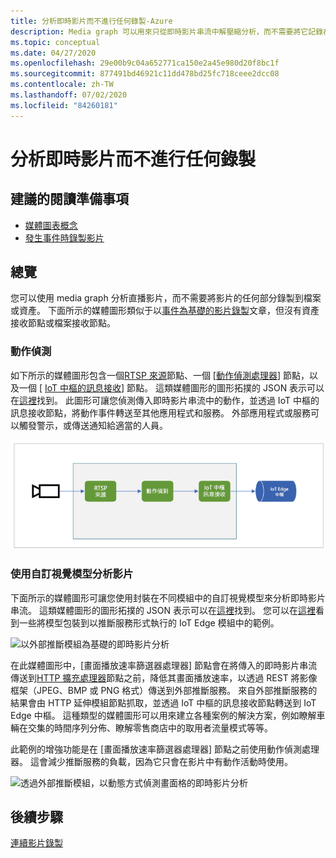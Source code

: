 ```yaml
---
title: 分析即時影片而不進行任何錄製-Azure
description: Media graph 可以用來只從即時影片串流中解壓縮分析，而不需要將它記錄在邊緣或雲端中。 本文討論此概念。
ms.topic: conceptual
ms.date: 04/27/2020
ms.openlocfilehash: 29e00b9c04a652771ca150e2a45e980d20f8bc1f
ms.sourcegitcommit: 877491bd46921c11dd478bd25fc718ceee2dcc08
ms.contentlocale: zh-TW
ms.lasthandoff: 07/02/2020
ms.locfileid: "84260181"
---
```

# <a name="analyzing-live-video-without-any-recording"></a>分析即時影片而不進行任何錄製

## <a name="suggested-pre-reading"></a>建議的閱讀準備事項 

* [媒體圖表概念](media-graph-concept.md)
* [發生事件時錄製影片](event-based-video-recording-concept.md)

## <a name="overview"></a>總覽  

您可以使用 media graph 分析直播影片，而不需要將影片的任何部分錄製到檔案或資產。 下面所示的媒體圖形類似于以[事件為基礎的影片錄製](event-based-video-recording-concept.md)文章，但沒有資產接收節點或檔案接收節點。

### <a name="motion-detection"></a>動作偵測

如下所示的媒體圖形包含一個[RTSP 來源](media-graph-concept.md#rtsp-source)節點、一個 [[動作偵測處理器](media-graph-concept.md#motion-detection-processor)] 節點，以及一個 [ [IoT 中樞的訊息接收](media-graph-concept.md#iot-hub-message-sink)] 節點。 這類媒體圖形的圖形拓撲的 JSON 表示可以在[這裡](https://github.com/Azure/live-video-analytics/blob/master/MediaGraph/topologies/motion-detection/topology.json)找到。 此圖形可讓您偵測傳入即時影片串流中的動作，並透過 IoT 中樞的訊息接收節點，將動作事件轉送至其他應用程式和服務。 外部應用程式或服務可以觸發警示，或傳送通知給適當的人員。

![以動作偵測為基礎的 Live Video Analytics](./media/analyze-live-video/motion-detection.png)

### <a name="analyzing-video-using-a-custom-vision-model"></a>使用自訂視覺模型分析影片 

下面所示的媒體圖形可讓您使用封裝在不同模組中的自訂視覺模型來分析即時影片串流。 這類媒體圖形的圖形拓撲的 JSON 表示可以在[這裡](https://github.com/Azure/live-video-analytics/blob/master/MediaGraph/topologies/httpExtension/topology.json)找到。 您可以在[這裡](https://github.com/Azure/live-video-analytics/tree/master/utilities/video-analysis)看到一些將模型包裝到以推斷服務形式執行的 IoT Edge 模組中的範例。

![以外部推斷模組為基礎的即時影片分析](./media/analyze-live-video/external-inferencing-module.png)

在此媒體圖形中，[畫面播放速率篩選器處理器] 節點會在將傳入的即時影片串流傳送到[HTTP 擴充處理器](media-graph-concept.md#http-extension-processor)節點之前，降低其畫面播放速率，以透過 REST 將影像框架（JPEG、BMP 或 PNG 格式）傳送到外部推斷服務。 來自外部推斷服務的結果會由 HTTP 延伸模組節點抓取，並透過 IoT 中樞的訊息接收節點轉送到 IoT Edge 中樞。 這種類型的媒體圖形可以用來建立各種案例的解決方案，例如瞭解車輛在交集的時間序列分佈、瞭解零售商店中的取用者流量模式等等。

此範例的增強功能是在 [畫面播放速率篩選器處理器] 節點之前使用動作偵測處理器。 這會減少推斷服務的負載，因為它只會在影片中有動作活動時使用。

![透過外部推斷模組，以動態方式偵測畫面格的即時影片分析](./media/analyze-live-video/motion-detected-frames.png)

## <a name="next-steps"></a>後續步驟

[連續影片錄製](continuous-video-recording-concept.md)
